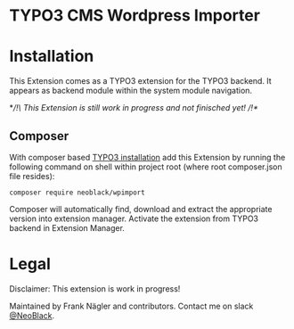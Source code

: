 TYPO3 CMS Wordpress Importer
============================

# Installation
This Extension comes as a TYPO3 extension for the TYPO3 backend. It appears as backend module within the system module navigation.

**/!\ This Extension is still work in progress and not finisched yet! /!\**

## Composer
With composer based [TYPO3 installation](https://wiki.typo3.org/Composer) add this Extension by running the following command on shell within project root (where root composer.json file resides):

```
composer require neoblack/wpimport
```

Composer will automatically find, download and extract the appropriate version into extension manager. Activate the extension from TYPO3 backend in Extension Manager.

# Legal
Disclaimer: This extension is work in progress!

Maintained by Frank Nägler and contributors.
Contact me on slack [@NeoBlack](https://typo3.slack.com/team/neoblack).
